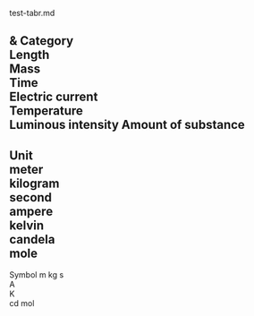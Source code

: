 test-tabr.md

& Category         
  Length             
  Mass               
  Time               
  Electric current   
  Temperature        
  Luminous intensity 
  Amount of substance
  ---
  Unit          
  meter         
  kilogram      
  second        
  ampere        
  kelvin        
  candela       
  mole          
  ---
  Symbol
  m
  kg
  s  
  A  
  K  
  cd
  mol  
